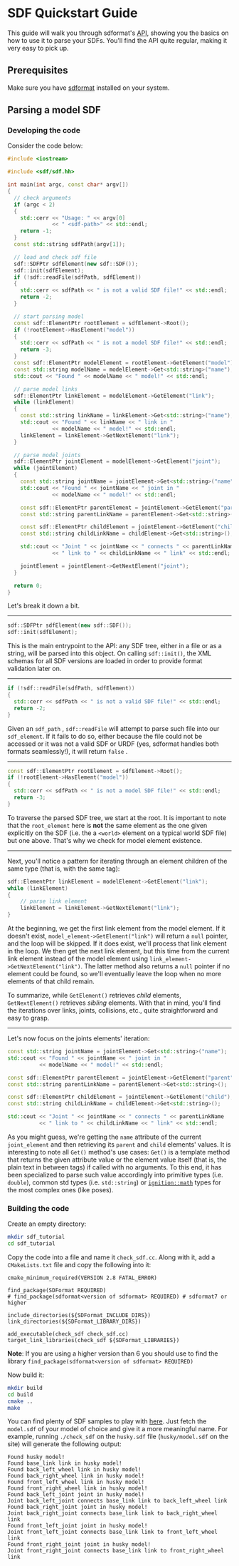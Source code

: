 # SDF Quickstart Guide

This guide will walk you through sdformat's [API](http://sdformat.org/api), showing you the basics on how to use it to parse your SDFs. You'll find the API quite regular, making it very easy to pick up.

## Prerequisites

Make sure you have [sdformat](/tutorials?tut=install) installed on your system.

## Parsing a model SDF

### Developing the code

Consider the code below:

```c++
#include <iostream>

#include <sdf/sdf.hh>

int main(int argc, const char* argv[])
{
  // check arguments
  if (argc < 2)
  {
    std::cerr << "Usage: " << argv[0]
              << " <sdf-path>" << std::endl;
    return -1;
  }
  const std::string sdfPath(argv[1]);

  // load and check sdf file
  sdf::SDFPtr sdfElement(new sdf::SDF());
  sdf::init(sdfElement);
  if (!sdf::readFile(sdfPath, sdfElement))
  {
    std::cerr << sdfPath << " is not a valid SDF file!" << std::endl;
    return -2;
  }

  // start parsing model
  const sdf::ElementPtr rootElement = sdfElement->Root();
  if (!rootElement->HasElement("model"))
  {
    std::cerr << sdfPath << " is not a model SDF file!" << std::endl;
    return -3;
  }
  const sdf::ElementPtr modelElement = rootElement->GetElement("model");
  const std::string modelName = modelElement->Get<std::string>("name");
  std::cout << "Found " << modelName << " model!" << std::endl;

  // parse model links
  sdf::ElementPtr linkElement = modelElement->GetElement("link");
  while (linkElement)
  {
    const std::string linkName = linkElement->Get<std::string>("name");
    std::cout << "Found " << linkName << " link in "
              << modelName << " model!" << std::endl;
    linkElement = linkElement->GetNextElement("link");
  }

  // parse model joints
  sdf::ElementPtr jointElement = modelElement->GetElement("joint");
  while (jointElement)
  {
    const std::string jointName = jointElement->Get<std::string>("name");
    std::cout << "Found " << jointName << " joint in "
              << modelName << " model!" << std::endl;

    const sdf::ElementPtr parentElement = jointElement->GetElement("parent");
    const std::string parentLinkName = parentElement->Get<std::string>();

    const sdf::ElementPtr childElement = jointElement->GetElement("child");
    const std::string childLinkName = childElement->Get<std::string>();

    std::cout << "Joint " << jointName << " connects " << parentLinkName
              << " link to " << childLinkName << " link" << std::endl;

    jointElement = jointElement->GetNextElement("joint");
  }

  return 0;
}
```

Let's break it down a bit.

----------------

```c++
sdf::SDFPtr sdfElement(new sdf::SDF());
sdf::init(sdfElement);
```

This is the main entrypoint to the API: any SDF tree, either in a file  or as a string, will be parsed into this object. On calling `sdf::init()`, the XML schemas for all SDF versions are loaded in order to provide format validation later on.

----------------

```c++
if (!sdf::readFile(sdfPath, sdfElement))
{
  std::cerr << sdfPath << " is not a valid SDF file!" << std::endl;
  return -2;
}
```

Given an `sdf_path` , `sdf::readFile` will attempt to parse such file into our `sdf_element`. If it fails to do so, either because the file could not be accessed or it was not a valid SDF or URDF (yes, sdformat handles both formats seamlessly!), it will return `false` . 

----------------

```c++
const sdf::ElementPtr rootElement = sdfElement->Root();
if (!rootElement->HasElement("model"))
{
  std::cerr << sdfPath << " is not a model SDF file!" << std::endl;
  return -3;
}
```

To traverse the parsed SDF tree, we start at the root. It is important to note that the `root_element` here is **not** the same element as the one given explicitly on the SDF (i.e. the a `<world>` element on a typical world SDF file) but one above. That's why we check for model element existence.  

----------------

Next, you'll notice a pattern for iterating through an element children of the same type (that is, with the same tag):

```c++
sdf::ElementPtr linkElement = modelElement->GetElement("link");
while (linkElement)
{
    // parse link element
    linkElement = linkElement->GetNextElement("link");
}
```

At the beginning, we get the first link element from the model element.  If it doesn't exist, `model_element->GetElement("link")` will return a `null` pointer, and the loop will be skipped. If it does exist, we'll process that link element in the loop. We then get the next link element, but this time from the current link element instead of the model element using `link_element->GetNextElement("link")`. The latter method also returns a `null` pointer if no element could be found, so we'll eventually leave the loop when no more elements of that child remain.

To summarize, while `GetElement()` retrieves *child* elements, `GetNextElement()` retrieves *sibling* elements. With that in mind, you'll find the iterations over links, joints, collisions, etc., quite straightforward and easy to grasp.

----------------------
Let's now focus on the joints elements' iteration:

```c++
const std::string jointName = jointElement->Get<std::string>("name");
std::cout << "Found " << jointName << " joint in "
          << modelName << " model!" << std::endl;

const sdf::ElementPtr parentElement = jointElement->GetElement("parent");
const std::string parentLinkName = parentElement->Get<std::string>();

const sdf::ElementPtr childElement = jointElement->GetElement("child");
const std::string childLinkName = childElement->Get<std::string>();

std::cout << "Joint " << jointName << " connects " << parentLinkName
          << " link to " << childLinkName << " link" << std::endl;

```

As you might guess, we're getting the `name` attribute of the current `joint_element` and then retrieving its `parent` and `child` elements' values. It is interesting to note all `Get()` method's use cases: `Get()` is a template method that returns the given attribute value or the element value itself (that is, the plain text in between tags) if called with no arguments. To this end, it has been specialized to parse such value accordingly into primitive types (i.e. `double`), common std types (i.e. `std::string`) or [`ignition::math`](http://ignitionrobotics.org/libraries/math) types for the most complex ones (like poses).

### Building the code

Create an empty directory:

```sh
mkdir sdf_tutorial
cd sdf_tutorial
```

Copy the code into a file and name it `check_sdf.cc`. Along with it, add a `CMakeLists.txt` file and copy the following into it:

```
cmake_minimum_required(VERSION 2.8 FATAL_ERROR)

find_package(SDFormat REQUIRED)
# find_package(sdformat<version of sdformat> REQUIRED) # sdformat7 or higher

include_directories(${SDFormat_INCLUDE_DIRS})
link_directories(${SDFormat_LIBRARY_DIRS})

add_executable(check_sdf check_sdf.cc)
target_link_libraries(check_sdf ${SDFormat_LIBRARIES})
```

**Note**: If you are using a higher version than 6 you should use to find the library `find_package(sdformat<version of sdformat> REQUIRED)`

Now build it:

```sh
mkdir build
cd build
cmake ..
make
```

You can find plenty of SDF samples to play with [here](http://models.gazebosim.org/). Just fetch the `model.sdf` of your model of choice and give it a more meaningful name. For example, running `./check_sdf` on the `husky.sdf` file (`husky/model.sdf` on the site) will generate the following output:

```
Found husky model!
Found base_link link in husky model!
Found back_left_wheel link in husky model!
Found back_right_wheel link in husky model!
Found front_left_wheel link in husky model!
Found front_right_wheel link in husky model!
Found back_left_joint joint in husky model!
Joint back_left_joint connects base_link link to back_left_wheel link
Found back_right_joint joint in husky model!
Joint back_right_joint connects base_link link to back_right_wheel link
Found front_left_joint joint in husky model!
Joint front_left_joint connects base_link link to front_left_wheel link
Found front_right_joint joint in husky model!
Joint front_right_joint connects base_link link to front_right_wheel link
```
